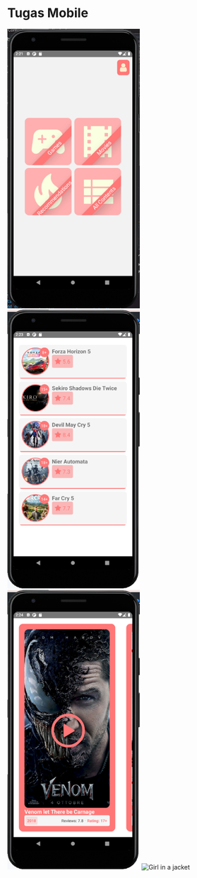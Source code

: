 # Tugas Mobile
<div class="container" style="display: flex,flex-direction: row">
  <img src="HomeScreen.png" alt="Girl in a jacket" width="300">
  <img src="GamesScreen.png" alt="Girl in a jacket" width="300">
  <img src="MoviesScreen.png" alt="Girl in a jacket" width="300">
  <img src="AllContents.png" alt="Girl in a jacket" width="300">
 </div>
